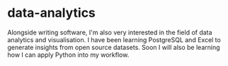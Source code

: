 # data-analytics
Alongside writing software, I'm also very interested in the field of data analytics and visualisation. I have been learning PostgreSQL and Excel to generate insights from open source datasets. Soon I will also be learning how I can apply Python into my workflow.
